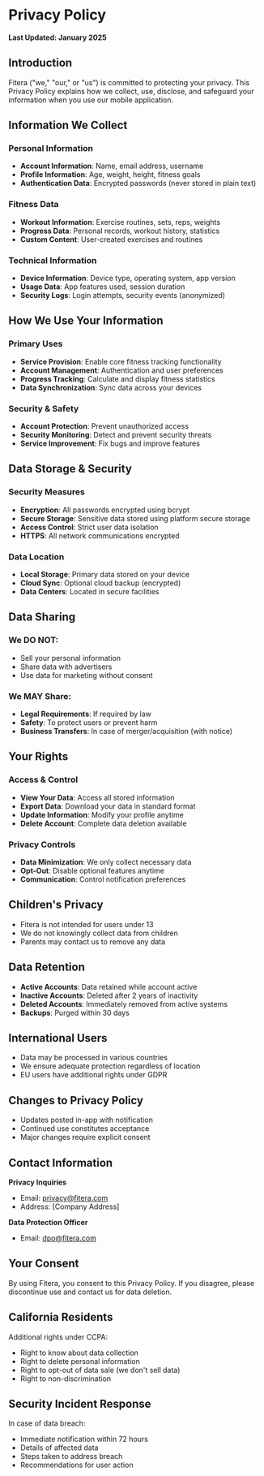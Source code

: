 # Privacy Policy

**Last Updated: January 2025**

## Introduction

Fitera ("we," "our," or "us") is committed to protecting your privacy. This Privacy Policy explains how we collect, use, disclose, and safeguard your information when you use our mobile application.

## Information We Collect

### Personal Information
- **Account Information**: Name, email address, username
- **Profile Information**: Age, weight, height, fitness goals
- **Authentication Data**: Encrypted passwords (never stored in plain text)

### Fitness Data
- **Workout Information**: Exercise routines, sets, reps, weights
- **Progress Data**: Personal records, workout history, statistics
- **Custom Content**: User-created exercises and routines

### Technical Information
- **Device Information**: Device type, operating system, app version
- **Usage Data**: App features used, session duration
- **Security Logs**: Login attempts, security events (anonymized)

## How We Use Your Information

### Primary Uses
- **Service Provision**: Enable core fitness tracking functionality
- **Account Management**: Authentication and user preferences
- **Progress Tracking**: Calculate and display fitness statistics
- **Data Synchronization**: Sync data across your devices

### Security & Safety
- **Account Protection**: Prevent unauthorized access
- **Security Monitoring**: Detect and prevent security threats
- **Service Improvement**: Fix bugs and improve features

## Data Storage & Security

### Security Measures
- **Encryption**: All passwords encrypted using bcrypt
- **Secure Storage**: Sensitive data stored using platform secure storage
- **Access Control**: Strict user data isolation
- **HTTPS**: All network communications encrypted

### Data Location
- **Local Storage**: Primary data stored on your device
- **Cloud Sync**: Optional cloud backup (encrypted)
- **Data Centers**: Located in secure facilities

## Data Sharing

### We DO NOT:
- Sell your personal information
- Share data with advertisers
- Use data for marketing without consent

### We MAY Share:
- **Legal Requirements**: If required by law
- **Safety**: To protect users or prevent harm
- **Business Transfers**: In case of merger/acquisition (with notice)

## Your Rights

### Access & Control
- **View Your Data**: Access all stored information
- **Export Data**: Download your data in standard format
- **Update Information**: Modify your profile anytime
- **Delete Account**: Complete data deletion available

### Privacy Controls
- **Data Minimization**: We only collect necessary data
- **Opt-Out**: Disable optional features anytime
- **Communication**: Control notification preferences

## Children's Privacy

- Fitera is not intended for users under 13
- We do not knowingly collect data from children
- Parents may contact us to remove any data

## Data Retention

- **Active Accounts**: Data retained while account active
- **Inactive Accounts**: Deleted after 2 years of inactivity
- **Deleted Accounts**: Immediately removed from active systems
- **Backups**: Purged within 30 days

## International Users

- Data may be processed in various countries
- We ensure adequate protection regardless of location
- EU users have additional rights under GDPR

## Changes to Privacy Policy

- Updates posted in-app with notification
- Continued use constitutes acceptance
- Major changes require explicit consent

## Contact Information

**Privacy Inquiries**
- Email: privacy@fitera.com
- Address: [Company Address]

**Data Protection Officer**
- Email: dpo@fitera.com

## Your Consent

By using Fitera, you consent to this Privacy Policy. If you disagree, please discontinue use and contact us for data deletion.

## California Residents

Additional rights under CCPA:
- Right to know about data collection
- Right to delete personal information
- Right to opt-out of data sale (we don't sell data)
- Right to non-discrimination

## Security Incident Response

In case of data breach:
- Immediate notification within 72 hours
- Details of affected data
- Steps taken to address breach
- Recommendations for user action
